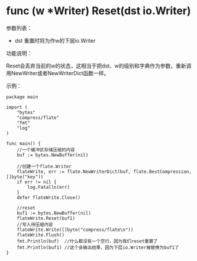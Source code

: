 ﻿# func (w *Writer) Reset(dst io.Writer)

参数列表：

- dst 重置时将为作w的下层io.Writer

功能说明：

Reset会丢弃当前的w的状态，这相当于把dst、w的级别和字典作为参数，重新调用NewWriter或者NewWriterDict函数一样。

示例：

	package main
	
	import (
		"bytes"
		"compress/flate"
		"fmt"
		"log"
	)
	
	func main() {
		//一个缓冲区存储压缩的内容
		buf := bytes.NewBuffer(nil)
	
		//创建一个flate.Writer
		flateWrite, err := flate.NewWriterDict(buf, flate.BestCompression, []byte("key"))
		if err != nil {
			log.Fatalln(err)
		}
		defer flateWrite.Close()
	
		//reset
		buf1 := bytes.NewBuffer(nil)
		flateWrite.Reset(buf1)
		//写入待压缩内容
		flateWrite.Write([]byte("compress/flate\n"))
		flateWrite.Flush()
		fmt.Println(buf)  //什么都没有一个空行，因为我们reset重置了
		fmt.Println(buf1) //这个会输出结果，因为下层io.Writer被替换为buf1了
	}

